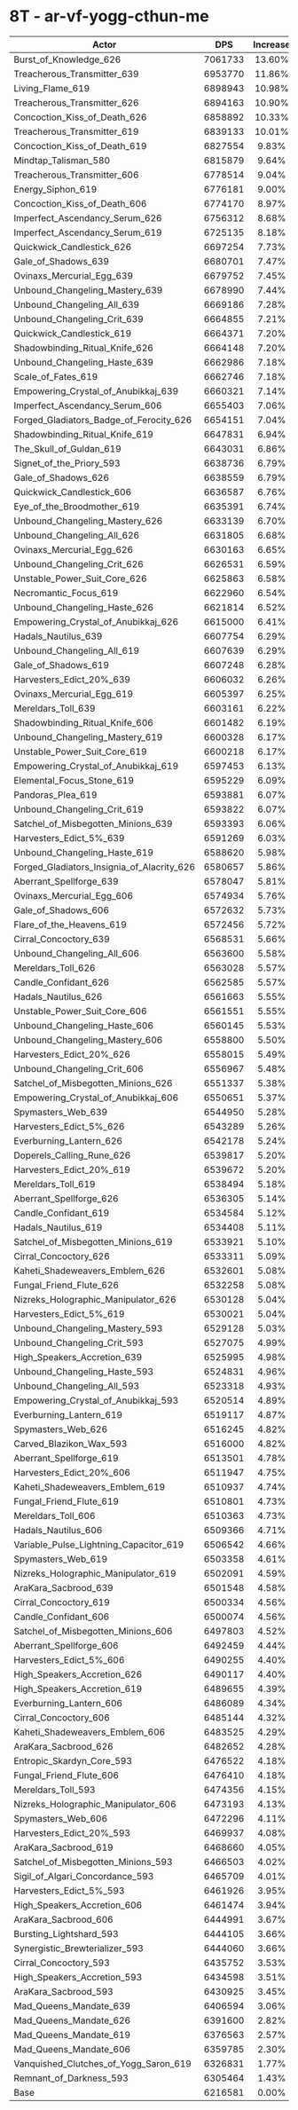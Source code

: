 # 8T - ar-vf-yogg-cthun-me
| Actor | DPS | Increase |
|---|:---:|:---:|
|Burst_of_Knowledge_626|7061733|13.60%|
|Treacherous_Transmitter_639|6953770|11.86%|
|Living_Flame_619|6898943|10.98%|
|Treacherous_Transmitter_626|6894163|10.90%|
|Concoction_Kiss_of_Death_626|6858892|10.33%|
|Treacherous_Transmitter_619|6839133|10.01%|
|Concoction_Kiss_of_Death_619|6827554|9.83%|
|Mindtap_Talisman_580|6815879|9.64%|
|Treacherous_Transmitter_606|6778514|9.04%|
|Energy_Siphon_619|6776181|9.00%|
|Concoction_Kiss_of_Death_606|6774170|8.97%|
|Imperfect_Ascendancy_Serum_626|6756312|8.68%|
|Imperfect_Ascendancy_Serum_619|6725135|8.18%|
|Quickwick_Candlestick_626|6697254|7.73%|
|Gale_of_Shadows_639|6680701|7.47%|
|Ovinaxs_Mercurial_Egg_639|6679752|7.45%|
|Unbound_Changeling_Mastery_639|6678990|7.44%|
|Unbound_Changeling_All_639|6669186|7.28%|
|Unbound_Changeling_Crit_639|6664855|7.21%|
|Quickwick_Candlestick_619|6664371|7.20%|
|Shadowbinding_Ritual_Knife_626|6664148|7.20%|
|Unbound_Changeling_Haste_639|6662986|7.18%|
|Scale_of_Fates_619|6662746|7.18%|
|Empowering_Crystal_of_Anubikkaj_639|6660321|7.14%|
|Imperfect_Ascendancy_Serum_606|6655403|7.06%|
|Forged_Gladiators_Badge_of_Ferocity_626|6654151|7.04%|
|Shadowbinding_Ritual_Knife_619|6647831|6.94%|
|The_Skull_of_Guldan_619|6643031|6.86%|
|Signet_of_the_Priory_593|6638736|6.79%|
|Gale_of_Shadows_626|6638559|6.79%|
|Quickwick_Candlestick_606|6636587|6.76%|
|Eye_of_the_Broodmother_619|6635391|6.74%|
|Unbound_Changeling_Mastery_626|6633139|6.70%|
|Unbound_Changeling_All_626|6631805|6.68%|
|Ovinaxs_Mercurial_Egg_626|6630163|6.65%|
|Unbound_Changeling_Crit_626|6626531|6.59%|
|Unstable_Power_Suit_Core_626|6625863|6.58%|
|Necromantic_Focus_619|6622960|6.54%|
|Unbound_Changeling_Haste_626|6621814|6.52%|
|Empowering_Crystal_of_Anubikkaj_626|6615000|6.41%|
|Hadals_Nautilus_639|6607754|6.29%|
|Unbound_Changeling_All_619|6607639|6.29%|
|Gale_of_Shadows_619|6607248|6.28%|
|Harvesters_Edict_20%_639|6606032|6.26%|
|Ovinaxs_Mercurial_Egg_619|6605397|6.25%|
|Mereldars_Toll_639|6603161|6.22%|
|Shadowbinding_Ritual_Knife_606|6601482|6.19%|
|Unbound_Changeling_Mastery_619|6600328|6.17%|
|Unstable_Power_Suit_Core_619|6600218|6.17%|
|Empowering_Crystal_of_Anubikkaj_619|6597453|6.13%|
|Elemental_Focus_Stone_619|6595229|6.09%|
|Pandoras_Plea_619|6593881|6.07%|
|Unbound_Changeling_Crit_619|6593822|6.07%|
|Satchel_of_Misbegotten_Minions_639|6593393|6.06%|
|Harvesters_Edict_5%_639|6591269|6.03%|
|Unbound_Changeling_Haste_619|6588620|5.98%|
|Forged_Gladiators_Insignia_of_Alacrity_626|6580657|5.86%|
|Aberrant_Spellforge_639|6578047|5.81%|
|Ovinaxs_Mercurial_Egg_606|6574934|5.76%|
|Gale_of_Shadows_606|6572632|5.73%|
|Flare_of_the_Heavens_619|6572456|5.72%|
|Cirral_Concoctory_639|6568531|5.66%|
|Unbound_Changeling_All_606|6563600|5.58%|
|Mereldars_Toll_626|6563028|5.57%|
|Candle_Confidant_626|6562585|5.57%|
|Hadals_Nautilus_626|6561663|5.55%|
|Unstable_Power_Suit_Core_606|6561551|5.55%|
|Unbound_Changeling_Haste_606|6560145|5.53%|
|Unbound_Changeling_Mastery_606|6558800|5.50%|
|Harvesters_Edict_20%_626|6558015|5.49%|
|Unbound_Changeling_Crit_606|6556967|5.48%|
|Satchel_of_Misbegotten_Minions_626|6551337|5.38%|
|Empowering_Crystal_of_Anubikkaj_606|6550651|5.37%|
|Spymasters_Web_639|6544950|5.28%|
|Harvesters_Edict_5%_626|6543289|5.26%|
|Everburning_Lantern_626|6542178|5.24%|
|Doperels_Calling_Rune_626|6539817|5.20%|
|Harvesters_Edict_20%_619|6539672|5.20%|
|Mereldars_Toll_619|6538494|5.18%|
|Aberrant_Spellforge_626|6536305|5.14%|
|Candle_Confidant_619|6534584|5.12%|
|Hadals_Nautilus_619|6534408|5.11%|
|Satchel_of_Misbegotten_Minions_619|6533921|5.10%|
|Cirral_Concoctory_626|6533311|5.09%|
|Kaheti_Shadeweavers_Emblem_626|6532601|5.08%|
|Fungal_Friend_Flute_626|6532258|5.08%|
|Nizreks_Holographic_Manipulator_626|6530128|5.04%|
|Harvesters_Edict_5%_619|6530021|5.04%|
|Unbound_Changeling_Mastery_593|6529128|5.03%|
|Unbound_Changeling_Crit_593|6527075|4.99%|
|High_Speakers_Accretion_639|6525995|4.98%|
|Unbound_Changeling_Haste_593|6524831|4.96%|
|Unbound_Changeling_All_593|6523318|4.93%|
|Empowering_Crystal_of_Anubikkaj_593|6520514|4.89%|
|Everburning_Lantern_619|6519117|4.87%|
|Spymasters_Web_626|6516245|4.82%|
|Carved_Blazikon_Wax_593|6516000|4.82%|
|Aberrant_Spellforge_619|6513501|4.78%|
|Harvesters_Edict_20%_606|6511947|4.75%|
|Kaheti_Shadeweavers_Emblem_619|6510937|4.74%|
|Fungal_Friend_Flute_619|6510801|4.73%|
|Mereldars_Toll_606|6510363|4.73%|
|Hadals_Nautilus_606|6509366|4.71%|
|Variable_Pulse_Lightning_Capacitor_619|6506542|4.66%|
|Spymasters_Web_619|6503358|4.61%|
|Nizreks_Holographic_Manipulator_619|6502091|4.59%|
|AraKara_Sacbrood_639|6501548|4.58%|
|Cirral_Concoctory_619|6500334|4.56%|
|Candle_Confidant_606|6500074|4.56%|
|Satchel_of_Misbegotten_Minions_606|6497803|4.52%|
|Aberrant_Spellforge_606|6492459|4.44%|
|Harvesters_Edict_5%_606|6490255|4.40%|
|High_Speakers_Accretion_626|6490117|4.40%|
|High_Speakers_Accretion_619|6489655|4.39%|
|Everburning_Lantern_606|6486089|4.34%|
|Cirral_Concoctory_606|6485144|4.32%|
|Kaheti_Shadeweavers_Emblem_606|6483525|4.29%|
|AraKara_Sacbrood_626|6482652|4.28%|
|Entropic_Skardyn_Core_593|6476522|4.18%|
|Fungal_Friend_Flute_606|6476410|4.18%|
|Mereldars_Toll_593|6474356|4.15%|
|Nizreks_Holographic_Manipulator_606|6473193|4.13%|
|Spymasters_Web_606|6472296|4.11%|
|Harvesters_Edict_20%_593|6469937|4.08%|
|AraKara_Sacbrood_619|6468660|4.05%|
|Satchel_of_Misbegotten_Minions_593|6466503|4.02%|
|Sigil_of_Algari_Concordance_593|6465709|4.01%|
|Harvesters_Edict_5%_593|6461926|3.95%|
|High_Speakers_Accretion_606|6461474|3.94%|
|AraKara_Sacbrood_606|6444991|3.67%|
|Bursting_Lightshard_593|6444105|3.66%|
|Synergistic_Brewterializer_593|6444060|3.66%|
|Cirral_Concoctory_593|6435752|3.53%|
|High_Speakers_Accretion_593|6434598|3.51%|
|AraKara_Sacbrood_593|6430925|3.45%|
|Mad_Queens_Mandate_639|6406594|3.06%|
|Mad_Queens_Mandate_626|6391600|2.82%|
|Mad_Queens_Mandate_619|6376563|2.57%|
|Mad_Queens_Mandate_606|6359785|2.30%|
|Vanquished_Clutches_of_Yogg_Saron_619|6326831|1.77%|
|Remnant_of_Darkness_593|6305464|1.43%|
|Base|6216581|0.00%|
